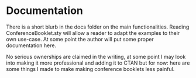 # Documentation
There is a short blurb in the docs folder on the main functionalities.  Reading ConferenceBooklet.sty will allow a reader to adapt the examples to their own use-case.  At some point the author will put some proper documentation here.

No serious ownerships are claimed in the writing, at some point I may look into making it more professional and adding it to CTAN but for now:  here are some things I made to make making conference booklets less painful.
